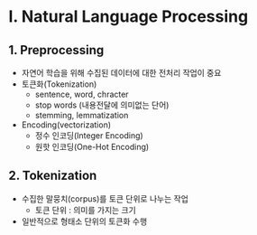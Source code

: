 # I. Natural Language Processing
## 1. Preprocessing
- 자연어 학습을 위해 수집된 데이터에 대한 전처리 작업이 중요
- 토큰화(Tokenization)
  - sentence, word, chracter
  - stop words (내용전달에 의미없는 단어)
  - stemming, lemmatization
- Encoding(vectorization)
  - 정수 인코딩(Integer Encoding)
  - 원핫 인코딩(One-Hot Encoding)

## 2. Tokenization
- 수집한 말뭉치(corpus)를 토큰 단위로 나누는 작업
  - 토큰 단위 : 의미를 가지는 크기
- 일반적으로 형태소 단위의 토큰화 수행